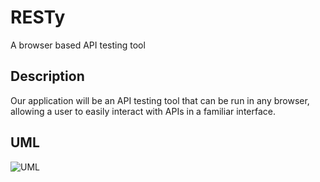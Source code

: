 # RESTy

A browser based API testing tool

## Description

Our application will be an API testing tool that can be run in any browser, allowing a user to easily interact with APIs in a familiar interface.

## UML

![UML](UML.png)
